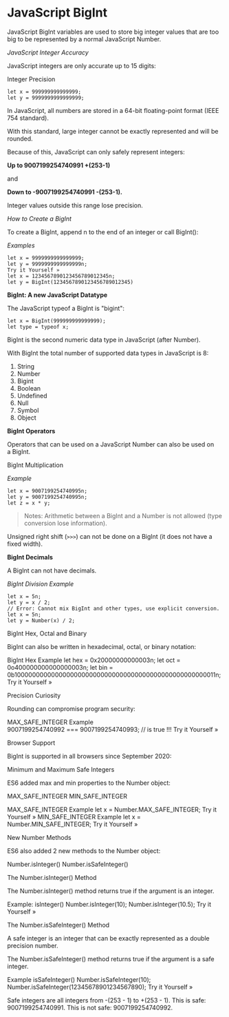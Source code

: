 # JavaScript BigInt


JavaScript BigInt variables are used to store big integer values that are too big to be represented by a normal JavaScript Number.

*JavaScript Integer Accuracy*

JavaScript integers are only accurate up to 15 digits:

Integer Precision

```
let x = 999999999999999;
let y = 9999999999999999;
```

In JavaScript, all numbers are stored in a 64-bit floating-point format (IEEE 754 standard).

With this standard, large integer cannot be exactly represented and will be rounded.

Because of this, JavaScript can only safely represent integers:

**Up to 9007199254740991 +(253-1)**

and

**Down to -9007199254740991 -(253-1).**

Integer values outside this range lose precision.


*How to Create a BigInt*

To create a BigInt, append n to the end of an integer or call BigInt():

*Examples*

```
let x = 9999999999999999;
let y = 9999999999999999n;
Try it Yourself »
let x = 1234567890123456789012345n;
let y = BigInt(1234567890123456789012345)
```

**BigInt: A new JavaScript Datatype**

The JavaScript typeof a BigInt is "bigint":

```
let x = BigInt(999999999999999);
let type = typeof x;
```

BigInt is the second numeric data type in JavaScript (after Number).

With BigInt the total number of supported data types in JavaScript is 8:

1. String
2. Number
3. Bigint
4. Boolean
5. Undefined
6. Null
7. Symbol
8. Object


**BigInt Operators**

Operators that can be used on a JavaScript Number can also be used on a BigInt.

BigInt Multiplication 

*Example*

```
let x = 9007199254740995n;
let y = 9007199254740995n;
let z = x * y;
```

>Notes: Arithmetic between a BigInt and a Number is not allowed (type conversion lose information).

Unsigned right shift (`>>>`) can not be done on a BigInt (it does not have a fixed width).


**BigInt Decimals**

A BigInt can not have decimals.

*BigInt Division Example*

```
let x = 5n;
let y = x / 2;
// Error: Cannot mix BigInt and other types, use explicit conversion.
let x = 5n;
let y = Number(x) / 2;
```

BigInt Hex, Octal and Binary

BigInt can also be written in hexadecimal, octal, or binary notation:

BigInt Hex Example
let hex = 0x20000000000003n;
let oct = 0o400000000000000003n;
let bin = 0b100000000000000000000000000000000000000000000000000011n;
Try it Yourself »

Precision Curiosity

Rounding can compromise program security:

MAX_SAFE_INTEGER Example
9007199254740992 === 9007199254740993; // is true !!!
Try it Yourself »

Browser Support

BigInt is supported in all browsers since September 2020:







Minimum and Maximum Safe Integers

ES6 added max and min properties to the Number object:

MAX_SAFE_INTEGER
MIN_SAFE_INTEGER

MAX_SAFE_INTEGER Example
let x = Number.MAX_SAFE_INTEGER;
Try it Yourself »
MIN_SAFE_INTEGER Example
let x = Number.MIN_SAFE_INTEGER;
Try it Yourself »

New Number Methods

ES6 also added 2 new methods to the Number object:

Number.isInteger()
Number.isSafeInteger()


The Number.isInteger() Method

The Number.isInteger() method returns true if the argument is an integer.

Example: isInteger()
Number.isInteger(10);
Number.isInteger(10.5);
Try it Yourself »

The Number.isSafeInteger() Method

A safe integer is an integer that can be exactly represented as a double precision number.

The Number.isSafeInteger() method returns true if the argument is a safe integer.

Example isSafeInteger()
Number.isSafeInteger(10);
Number.isSafeInteger(12345678901234567890);
Try it Yourself »

Safe integers are all integers from -(253 - 1) to +(253 - 1).
This is safe: 9007199254740991. This is not safe: 9007199254740992.
